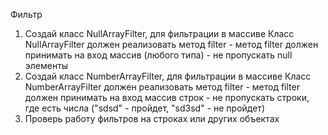 Фильтр

1. Создай класс NullArrayFilter, для фильтрации в массиве
    Класс NullArrayFilter должен реализовать метод filter
        - метод filter должен принимать на вход массив (любого типа)
        - не пропускать null элементы
2. Создай класс NumberArrayFilter, для фильтрации в массиве
   Класс NumberArrayFilter должен реализовать метод filter
        - метод filter должен принимать на вход массив строк
        - не пропускать строки, где есть числа ("sdsd" - пройдет, "sd3sd" - не пройдет)
3. Проверь работу фильтров на строках или других объектах